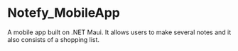 # Notefy_MobileApp
A mobile app built on .NET Maui. It allows users to make several notes and it also consists of a shopping list.
